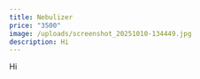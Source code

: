 ```yaml
---
title: Nebulizer
price: "3500"
image: /uploads/screenshot_20251010-134449.jpg
description: Hi
---
```

Hi
